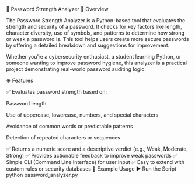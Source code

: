 🔐 Password Strength Analyzer
📘 Overview

The Password Strength Analyzer is a Python-based tool that evaluates the strength and security of a password. It checks for key factors like length, character diversity, use of symbols, and patterns to determine how strong or weak a password is. This tool helps users create more secure passwords by offering a detailed breakdown and suggestions for improvement.

Whether you’re a cybersecurity enthusiast, a student learning Python, or someone wanting to improve password hygiene, this analyzer is a practical project demonstrating real-world password auditing logic.

⚙️ Features

✅ Evaluates password strength based on:

Password length

Use of uppercase, lowercase, numbers, and special characters

Avoidance of common words or predictable patterns

Detection of repeated characters or sequences

✅ Returns a numeric score and a descriptive verdict (e.g., Weak, Moderate, Strong)
✅ Provides actionable feedback to improve weak passwords
✅ Simple CLI (Command Line Interface) for user input
✅ Easy to extend with custom rules or security databases
🧠 Example Usage
▶️ Run the Script
python password_analyzer.py
